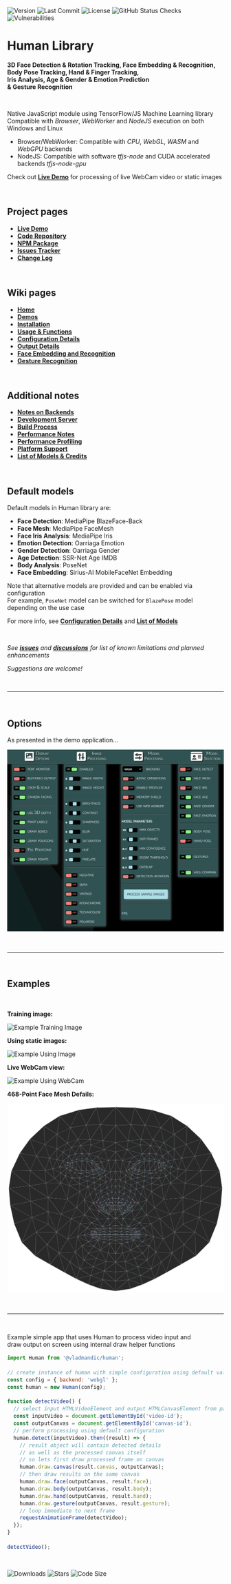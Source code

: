![Version](https://img.shields.io/github/package-json/v/vladmandic/human?style=flat-square)
![Last Commit](https://img.shields.io/github/last-commit/vladmandic/human?style=flat-square)
![License](https://img.shields.io/github/license/vladmandic/human?style=flat-square)
![GitHub Status Checks](https://img.shields.io/github/checks-status/vladmandic/human/main?style=flat-square])
![Vulnerabilities](https://img.shields.io/snyk/vulnerabilities/github/vladmandic/human?style=flat-square)

# Human Library

**3D Face Detection & Rotation Tracking, Face Embedding & Recognition,**  
**Body Pose Tracking, Hand & Finger Tracking,**  
**Iris Analysis, Age & Gender & Emotion Prediction**  
**& Gesture Recognition**

<br>

Native JavaScript module using TensorFlow/JS Machine Learning library  
Compatible with *Browser*, *WebWorker* and *NodeJS* execution on both Windows and Linux

- Browser/WebWorker: Compatible with *CPU*, *WebGL*, *WASM* and *WebGPU* backends  
- NodeJS: Compatible with software *tfjs-node* and CUDA accelerated backends *tfjs-node-gpu*  

Check out [**Live Demo**](https://vladmandic.github.io/human/demo/index.html) for processing of live WebCam video or static images  

<br>

## Project pages

- [**Live Demo**](https://vladmandic.github.io/human/demo/index.html)  
- [**Code Repository**](https://github.com/vladmandic/human)
- [**NPM Package**](https://www.npmjs.com/package/@vladmandic/human)
- [**Issues Tracker**](https://github.com/vladmandic/human/issues)
- [**Change Log**](https://github.com/vladmandic/human/CHANGELOG.md)

<br>

## Wiki pages

- [**Home**](https://github.com/vladmandic/human/wiki)
- [**Demos**](https://github.com/vladmandic/human/wiki/Demos)
- [**Installation**](https://github.com/vladmandic/human/wiki/Install)
- [**Usage & Functions**](https://github.com/vladmandic/human/wiki/Usage)
- [**Configuration Details**](https://github.com/vladmandic/human/wiki/Configuration)
- [**Output Details**](https://github.com/vladmandic/human/wiki/Outputs)
- [**Face Embedding and Recognition**](https://github.com/vladmandic/human/wiki/Embedding)
- [**Gesture Recognition**](https://github.com/vladmandic/human/wiki/Gesture)

<br>

## Additional notes

- [**Notes on Backends**](https://github.com/vladmandic/human/wiki/Backends)
- [**Development Server**](https://github.com/vladmandic/human/wiki/Development-Server)
- [**Build Process**](https://github.com/vladmandic/human/wiki/Build-Process)
- [**Performance Notes**](https://github.com/vladmandic/human/wiki/Performance)
- [**Performance Profiling**](https://github.com/vladmandic/human/wiki/Profiling)
- [**Platform Support**](https://github.com/vladmandic/human/wiki/Platforms)
- [**List of Models & Credits**](https://github.com/vladmandic/human/wiki/Models)

<br>

## Default models

Default models in Human library are:

- **Face Detection**: MediaPipe BlazeFace-Back
- **Face Mesh**: MediaPipe FaceMesh
- **Face Iris Analysis**: MediaPipe Iris
- **Emotion Detection**: Oarriaga Emotion
- **Gender Detection**: Oarriaga Gender
- **Age Detection**: SSR-Net Age IMDB
- **Body Analysis**: PoseNet
- **Face Embedding**: Sirius-AI MobileFaceNet Embedding

Note that alternative models are provided and can be enabled via configuration  
For example, `PoseNet` model can be switched for `BlazePose` model depending on the use case  

For more info, see [**Configuration Details**](https://github.com/vladmandic/human/wiki/Configuration) and [**List of Models**](https://github.com/vladmandic/human/wiki/Models)

<br>

*See [**issues**](https://github.com/vladmandic/human/issues?q=) and [**discussions**](https://github.com/vladmandic/human/discussions) for list of known limitations and planned enhancements*  

*Suggestions are welcome!*  

<br><hr><br>

## Options

As presented in the demo application...

![Options visible in demo](assets/screenshot-menu.png)

<br><hr><br>

## Examples

<br>

**Training image:**  

![Example Training Image](assets/screenshot-sample.png)

**Using static images:**  

![Example Using Image](assets/screenshot-images.jpg)

**Live WebCam view:**  

![Example Using WebCam](assets/screenshot-webcam.jpg)

**468-Point Face Mesh Defails:**  

![FaceMesh](assets/facemesh.png)

<br><hr><br>

Example simple app that uses Human to process video input and  
draw output on screen using internal draw helper functions

```js
import Human from '@vladmandic/human';

// create instance of human with simple configuration using default values
const config = { backend: 'webgl' };
const human = new Human(config);

function detectVideo() {
  // select input HTMLVideoElement and output HTMLCanvasElement from page
  const inputVideo = document.getElementById('video-id');
  const outputCanvas = document.getElementById('canvas-id');
  // perform processing using default configuration
  human.detect(inputVideo).then((result) => {
    // result object will contain detected details
    // as well as the processed canvas itself
    // so lets first draw processed frame on canvas
    human.draw.canvas(result.canvas, outputCanvas);
    // then draw results on the same canvas
    human.draw.face(outputCanvas, result.face);
    human.draw.body(outputCanvas, result.body);
    human.draw.hand(outputCanvas, result.hand);
    human.draw.gesture(outputCanvas, result.gesture);
    // loop immediate to next frame
    requestAnimationFrame(detectVideo);
  });
}

detectVideo();
```

<br>

![Downloads](https://img.shields.io/npm/dm/@vladmandic/human?style=flat-square)
![Stars](https://img.shields.io/github/stars/vladmandic/human?style=flat-square)
![Code Size](https://img.shields.io/github/languages/code-size/vladmandic/human?style=flat-square)
